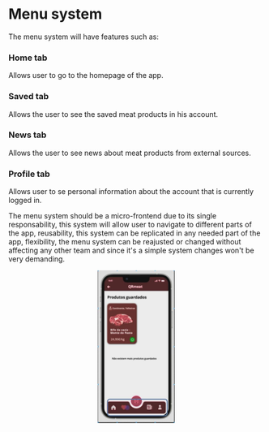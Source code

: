 # Menu system
The menu system will have features such as:
### Home tab
Allows user to go to the homepage of the app.
### Saved tab
Allows the user to see the saved meat products in his account.
### News tab
Allows the user to see news about meat products from external sources.
### Profile tab
Allows user to se personal information about the account that is currently logged in.

The menu system should be a micro-frontend due to its single responsability, this system will allow user to navigate to different parts of the app, reusability, this system can be replicated in any needed part of the app, flexibility, the menu system can be reajusted or changed without affecting any other team and since it's a simple system changes won't be very demanding.


<img src="../img/menu.JPG"
     alt="Markdown Monster icon"
     style="margin-left: auto; margin-right: auto; width: 30%; display: block" />